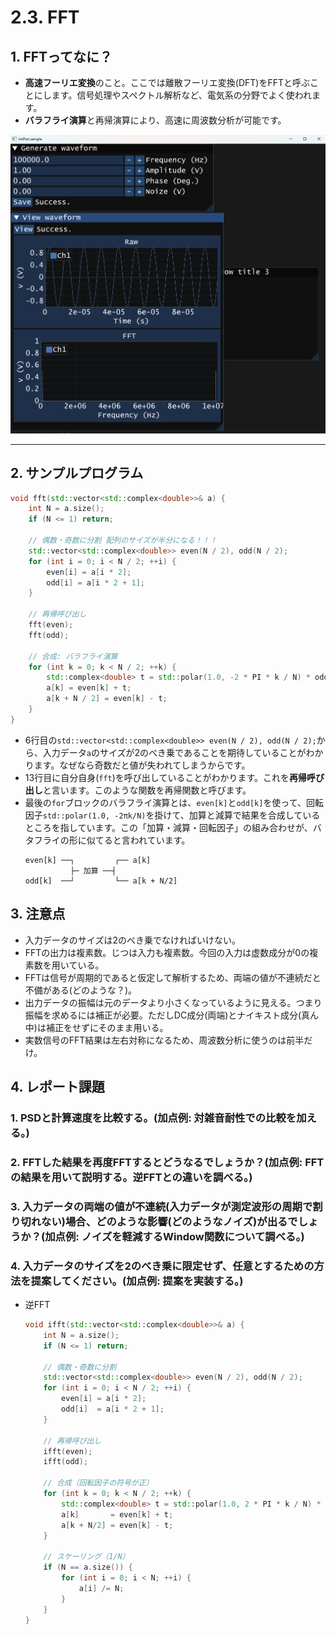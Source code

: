 # 2.3. FFT

## 1. FFTってなに？
- **高速フーリエ変換**のこと。ここでは離散フーリエ変換(DFT)をFFTと呼ぶことにします。信号処理やスペクトル解析など、電気系の分野でよく使われます。
- **バラフライ演算**と再帰演算により、高速に周波数分析が可能です。

![Hard copy](./images/signal_fft_01.png)

---

## 2. サンプルプログラム

```cpp
void fft(std::vector<std::complex<double>>& a) {
    int N = a.size();
    if (N <= 1) return;

    // 偶数・奇数に分割 配列のサイズが半分になる！！！
    std::vector<std::complex<double>> even(N / 2), odd(N / 2);
    for (int i = 0; i < N / 2; ++i) {
        even[i] = a[i * 2];
        odd[i] = a[i * 2 + 1];
    }

    // 再帰呼び出し
    fft(even);
    fft(odd);

    // 合成: バラフライ演算
    for (int k = 0; k < N / 2; ++k) {
        std::complex<double> t = std::polar(1.0, -2 * PI * k / N) * odd[k];
        a[k] = even[k] + t;
        a[k + N / 2] = even[k] - t;
    }
}
```
- 6行目の`std::vector<std::complex<double>> even(N / 2), odd(N / 2);`から、入力データ`a`のサイズが2のべき乗であることを期待していることがわかります。なぜなら奇数だと値が失われてしまうからです。
- 13行目に自分自身(`fft`)を呼び出していることがわかります。これを**再帰呼び出し**と言います。このような関数を再帰関数と呼びます。
- 最後の`for`ブロックのバラフライ演算とは、`even[k]`と`odd[k]`を使って、回転因子`std::polar(1.0, -2πk/N)`を掛けて、加算と減算で結果を合成しているところを指しています。この「加算・減算・回転因子」の組み合わせが、バタフライの形に似てると言われています。
  ```
  even[k] ──┐         ┌── a[k]
            ├─ 加算 ──┤
  odd[k]  ──┘         └── a[k + N/2]
  ```

## 3. 注意点

- 入力データのサイズは2のべき乗でなければいけない。
- FFTの出力は複素数。じつは入力も複素数。今回の入力は虚数成分が0の複素数を用いている。
- FFTは信号が周期的であると仮定して解析するため、両端の値が不連続だと不備がある(どのような？)。
- 出力データの振幅は元のデータより小さくなっているように見える。つまり振幅を求めるには補正が必要。ただしDC成分(両端)とナイキスト成分(真ん中)は補正をせずにそのまま用いる。
- 実数信号のFFT結果は左右対称になるため、周波数分析に使うのは前半だけ。

## 4. レポート課題

### 1. PSDと計算速度を比較する。(加点例: 対雑音耐性での比較を加える。)
### 2. FFTした結果を再度FFTするとどうなるでしょうか？(加点例: FFTの結果を用いて説明する。逆FFTとの違いを調べる。)
### 3. 入力データの両端の値が不連続(入力データが測定波形の周期で割り切れない)場合、どのような影響(どのようなノイズ)が出るでしょうか？(加点例: ノイズを軽減するWindow関数について調べる。)
### 4. 入力データのサイズを2のべき乗に限定せず、任意とするための方法を提案してください。(加点例: 提案を実装する。)

- 逆FFT
    ```cpp
    void ifft(std::vector<std::complex<double>>& a) {
        int N = a.size();
        if (N <= 1) return;
    
        // 偶数・奇数に分割
        std::vector<std::complex<double>> even(N / 2), odd(N / 2);
        for (int i = 0; i < N / 2; ++i) {
            even[i] = a[i * 2];
            odd[i]  = a[i * 2 + 1];
        }
    
        // 再帰呼び出し
        ifft(even);
        ifft(odd);
    
        // 合成（回転因子の符号が正）
        for (int k = 0; k < N / 2; ++k) {
            std::complex<double> t = std::polar(1.0, 2 * PI * k / N) * odd[k];
            a[k]       = even[k] + t;
            a[k + N/2] = even[k] - t;
        }
    
        // スケーリング（1/N）
        if (N == a.size()) {
            for (int i = 0; i < N; ++i) {
                a[i] /= N;
            }
        }
    }
    ```
